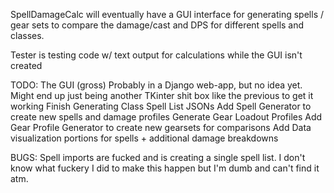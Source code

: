 SpellDamageCalc will eventually have a GUI interface for generating spells / gear sets to compare the damage/cast and DPS for different spells and classes. 

Tester is  testing code w/ text output for calculations while the GUI isn't created


TODO: 
    The GUI (gross)
      Probably in a Django web-app, but no idea yet. Might end up just being another TKinter shit box like the previous to get it working
    Finish Generating Class Spell List JSONs
    Add Spell Generator to create new spells and damage profiles 
    Generate Gear Loadout Profiles 
    Add Gear Profile Generator to create new gearsets for comparisons 
    Add Data visualization portions for spells + additional damage breakdowns
    
BUGS: 
    Spell imports are fucked and is creating a single spell list. I don't know what fuckery I did to make this happen but I'm dumb and can't find it atm.
